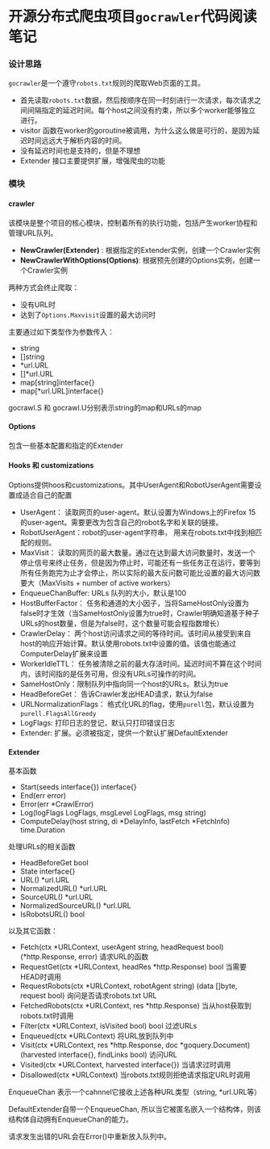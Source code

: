 # 开源分布式爬虫项目`gocrawler`代码阅读笔记

### 设计思路

`gocrawler`是一个遵守`robots.txt`规则的爬取Web页面的工具。

*   首先读取`robots.txt`数据，然后按顺序在同一时刻进行一次请求，每次请求之间间隔指定的延迟时间。每个host之间没有约束，所以多个worker能够独立进行。
*   visitor 函数在worker的goroutine被调用，为什么这么做是可行的，是因为延迟时间远远大于解析内容的时间。
*   没有延迟时间也是支持的，但是不理想
*   Extender 接口主要提供扩展，增强爬虫的功能

### 模块

#### crawler

该模块是整个项目的核心模块，控制着所有的执行功能，包括产生worker协程和管理URL队列。

*   **NewCrawler(Extender)** : 根据指定的Extender实例，创建一个Crawler实例
*   **NewCrawlerWithOptions(Options)**: 根据预先创建的Options实例，创建一个Crawler实例

两种方式会终止爬取：

*   没有URL时
*   达到了`Options.Maxvisit`设置的最大访问时

主要通过如下类型作为参数传入：

*   string
*   []string
*   *url.URL 
*   []*url.URL
*   map[string]interface{}
*   map[*url.URL]interface{}

gocrawl.S 和 gocrawl.U分别表示string的map和URLs的map

#### Options

包含一些基本配置和指定的Extender

#### Hooks 和 customizations

Options提供hoos和customizations。其中UserAgent和RobotUserAgent需要设置成适合自己的配置

*   UserAgent： 读取网页的user-agent。默认设置为Windows上的Firefox 15的user-agent。需要更改为包含自己的robot名字和关联的链接。
*   RobotUserAgent：robot的user-agent字符串， 用来在robots.txt中找到相匹配的规则。
*   MaxVisit： 读取的网页的最大数量。通过在达到最大访问数量时，发送一个停止信号来终止任务，但是因为停止时，可能还有一些任务正在运行，要等到所有任务跑完为止才会停止，所以实际的最大反问数可能比设置的最大访问数要大（MaxVisits + number of active workers）
*   EnqueueChanBuffer: URLs 队列的大小，默认是100
*   HostBufferFactor： 任务和通道的大小因子，当将SameHostOnly设置为false时才生效（当SameHostOnly设置为true时，Crawler明确知道基于种子URLs的host数量，但是为false时，这个数量可能会程指数增长）
*   CrawlerDelay： 两个host访问请求之间的等待时间。该时间从接受到来自host的响应开始计算。默认使用robots.txt中设置的值。该值也能通过ComputerDelay扩展来设置
*   WorkerIdleTTL： 任务被清除之前的最大存活时间。延迟时间不算在这个时间内，该时间指的是任务可用，但没有URLs可操作的时间。
*   SameHostOnly：限制队列中指向同一个host的URLs。默认为true
*   HeadBeforeGet： 告诉Crawler发出HEAD请求，默认为false
*   URLNormalizationFlags： 格式化URL的flag，使用`purell`包，默认设置为`purell.FlagsAllGreedy`
*   LogFlags: 打印日志的登记，默认只打印错误日志
*   Extender: 扩展。必须被指定，提供一个默认扩展DefaultExtender

#### Extender

基本函数

*   Start(seeds interface{}) interface{}
*   End(err error)
*   Error(err *CrawlError)
*   Log(logFlags LogFlags, msgLevel LogFlags, msg string)
*   ComputeDelay(host string, di *DelayInfo, lastFetch *FetchInfo) time.Duration

处理URLs的相关函数

*   HeadBeforeGet bool
*   State interface{}
*   URL() *url.URL 
*   NormalizedURL() *url.URL
*   SourceURL() *url.URL
*   NormalizedSourceURL() *url.URL
*   IsRobotsURL() bool

以及其它函数：

*   Fetch(ctx *URLContext, userAgent string, headRequest bool) (*http.Response, error) 请求URL的函数
*   RequestGet(ctx *URLContext, headRes *http.Response) bool 当需要HEAD时调用
*   RequestRobots(ctx *URLContext, robotAgent string) (data []byte, request bool) 询问是否请求robots.txt URL 
*   FetchedRobots(ctx *URLContext, res *http.Response) 当从host获取到robots.txt时调用
*   Filter(ctx *URLContext, isVisited bool) bool 过滤URLs
*   Enqueued(ctx *URLContext) 将URL放到队列中
*   Visit(ctx *URLContext, res *http.Response, doc *goquery.Document) (harvested interface{}, findLinks bool) 访问URL 
*   Visited(ctx *URLContext, harvested interface{}) 当请求过时调用
*   Disallowed(ctx *URLContext) 当robots.txt规则拒绝请求指定URL时调用

EnqueueChan 表示一个cahnnel它接收上述各种URL类型（string, *url.URL等）

DefaultExtender自带一个EnqueueChan, 所以当它被匿名嵌入一个结构体，则该结构体自动拥有EnqueueChan的能力。

请求发生出错的URL会在Error()中重新放入队列中。

